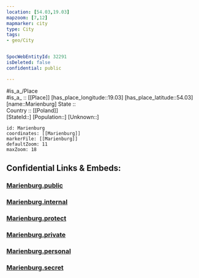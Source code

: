 ```yaml
---
location: [54.03,19.03] 
mapzoom: [7,12] 
mapmarker: city 
type: City
tags:
- geo/City


SpocWebEntityId: 32291
isDeleted: false
confidential: public

---
```

#is_a_/Place  
#is_a_ :: [[Place]] 
[has_place_longitude::19.03] 
[has_place_latitude::54.03] 
[name::Marienburg] 
State ::  
Country :: [[Poland]]  
[StateId::] 
[Population::] 
[Unknown::] 


```leaflet
id: Marienburg
coordinates: [[Marienburg]] 
markerFile: [[Marienburg]] 
defaultZoom: 11 
maxZoom: 18
```


## Confidential Links & Embeds: 

### [Marienburg.public](/_public/\Earth\Continent\Europe\Europe~East\Poland\Provinces~Poland\Pomeranian\CityMarienburg.public.md) 

### [Marienburg.internal](/_internal/\Earth\Continent\Europe\Europe~East\Poland\Provinces~Poland\Pomeranian\CityMarienburg.internal.md) 

### [Marienburg.protect](/_protect/\Earth\Continent\Europe\Europe~East\Poland\Provinces~Poland\Pomeranian\CityMarienburg.protect.md) 

### [Marienburg.private](/_private/\Earth\Continent\Europe\Europe~East\Poland\Provinces~Poland\Pomeranian\CityMarienburg.private.md) 

### [Marienburg.personal](/_personal/\Earth\Continent\Europe\Europe~East\Poland\Provinces~Poland\Pomeranian\CityMarienburg.personal.md) 

### [Marienburg.secret](/_secret/\Earth\Continent\Europe\Europe~East\Poland\Provinces~Poland\Pomeranian\CityMarienburg.secret.md)

